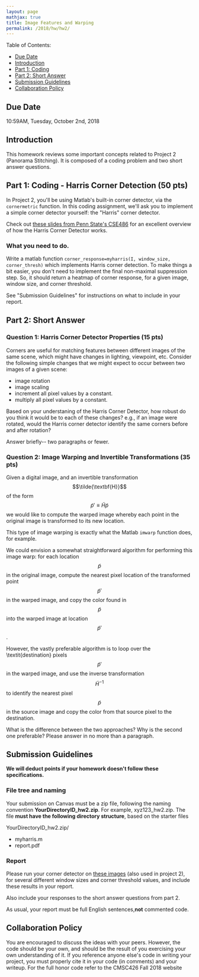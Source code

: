 ```yaml
---
layout: page
mathjax: true
title: Image Features and Warping 
permalink: /2018/hw/hw2/
---
```


Table of Contents:
- [Due Date](#due)
- [Introduction](#intro)
- [Part 1: Coding](#part1)
- [Part 2: Short Answer](#part2)
- [Submission Guidelines](#sub)
- [Collaboration Policy](#coll)

<a name='due'></a>
## Due Date 
10:59AM, Tuesday, October 2nd, 2018

<a name='intro'></a>
## Introduction

This homework reviews some important concepts related to Project 2 (Panorama Stitching).  It is composed
of a coding problem and two short answer questions.

<a name='part1'></a>
## Part 1: Coding - Harris Corner Detection (50 pts)

In Project 2, you'll be using Matlab's built-in corner detector, via the `cornermetric` function.  In this coding assignment, we'll ask you to implement a simple corner detector yourself: the "Harris" corner detector.

Check out <a href="http://www.cse.psu.edu/~rtc12/CSE486/lecture06.pdf">these slides from Penn State's CSE486</a> for an excellent overview of how the Harris Corner
Detector works.

### What you need to do.

Write a matlab function `corner_response=myharris(I, window_size, corner_thresh)` which implements Harris
corner detection.  To make things a bit easier, you don't need to implement the final non-maximal suppression step.  So, it should return a heatmap of corner response, for a given image, window size, and corner threshold. 

See "Submission Guidelines" for instructions on what to include in your report.

<a name='part2'></a>
## Part 2: Short Answer

### Question 1: Harris Corner Detector Properties (15 pts)

Corners are useful for matching features between different images of the same scene, which might have changes in lighting, viewpoint, etc.  Consider the following simple changes that we might expect to occur between two images of a given scene:

- image rotation
- image scaling
- increment all pixel values by a constant.
- multiply all pixel values by a constant.

Based on your understaning of the Harris Corner Detector, how robust do you think it would be to each of these changes?  e.g., if an image were rotated, would the Harris corner detector identify the same corners before and after rotation?

Answer briefly-- two paragraphs or fewer.


### Question 2:  Image Warping and Invertible Transformations (35 pts)
Given a digital image, and an invertible transformation $$\tilde{\textbf{H}}$$ of the form
$$
\tilde{p}' \equiv \tilde{H} \tilde{p}
$$
we would like to compute the warped image whereby each point in the original image is transformed to
its new location.

This type of image warping is exactly what the Matlab `imwarp` function does, for
example.

We could envision a somewhat straightforward algorithm for performing this image warp:
for each location $$\tilde{p}$$ in the original image, compute the nearest pixel location of the
transformed point $$\tilde{p}'$$ in the warped image, and copy the color found in $$\tilde{p}$$ into the
warped image at location $$\tilde{p}'$$.

However, the vastly preferable algorithm is to loop over the \textit{destination} pixels
$$\tilde{p}'$$ in the warped image, and use the inverse transformation $$\tilde{H}^{-1}$$ to identify
the nearest pixel $$\tilde{p}$$ in the source image and copy the color from that source pixel to the
destination.

What is the difference between the two approaches? Why is the second one preferable?  Please answer
in no more than a paragraph.


<a name='sub'></a>
## Submission Guidelines

<b> We will deduct points if your homework doesn't follow these specifications. </b>

### File tree and naming

Your submission on Canvas must be a zip file, following the naming convention **YourDirectoryID_hw2.zip**.  For example, xyz123_hw2.zip.  The file **must have the following directory structure**, based on the starter files

YourDirectoryID_hw2.zip/

 - myharris.m
 - report.pdf


### Report

Please run your corner detector on <a
href="https://drive.google.com/file/d/11MJ_qPpmQwQ-kgnTrxsnfGQAqmHvQqZ6/view?usp=sharing">these images</a> (also used in project 2), for several different window sizes and corner threshold values, and include these results in your report.

Also include your responses to the short answer questions from part 2.

As usual, your report must be full English sentences,**not** commented code.

<a name='coll'></a>
## Collaboration Policy
You are encouraged to discuss the ideas with your peers. However, the code should be your own, and should be the result of you exercising your own understanding of it. If you reference anyone else's code in writing your project, you must properly cite it in your code (in comments) and your writeup.  For the full honor code refer to the CMSC426 Fall 2018 website
